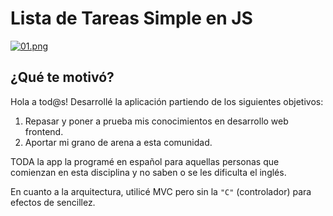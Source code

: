 # Lista de Tareas Simple en JS

[![01.png](https://i.postimg.cc/0N2qGFQ5/01.png)](https://postimg.cc/DSDDnCLR)

## ¿Qué te motivó?
Hola a tod@s! Desarrollé la aplicación partiendo de los siguientes objetivos:

1. Repasar y poner a prueba mis conocimientos en desarrollo web frontend.
2. Aportar mi grano de arena a esta comunidad.

TODA la app la programé en español para aquellas personas que comienzan en esta disciplina y no saben o se les dificulta el inglés.

En cuanto a la arquitectura, utilicé MVC pero sin la `"C"` (controlador) para efectos de sencillez.